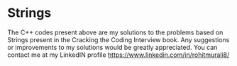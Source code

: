 # Strings

The C++ codes present above are my solutions to the problems based on Strings present in the Cracking the Coding Interview book. 
Any suggestions or improvements to my solutions would be greatly appreciated. You can contact me at my LinkedIN profile https://www.linkedin.com/in/rohitmurali8/
